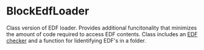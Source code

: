 # BlockEdfLoader

Class version of EDF loader.  Provides additional funcitonality that minimizes the amount of code required to access EDF contents.  Class includes an [EDF checker](https://github.com/DennisDean/BlockEdfLoadClass/releases) and a function for lidentifying EDF's in a folder.



